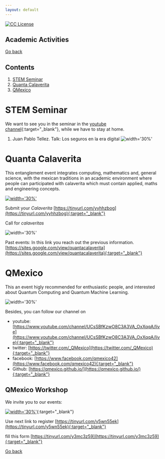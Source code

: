 ```yaml
---
layout: default
---
```

<!-- badges -->
<!-- badges -->
[license-badge]: https://img.shields.io/badge/Licencia-CC-orange
[license]: https://creativecommons.org/licenses/by-nc-sa/3.0/deed.es
[![CC License][license-badge]][license]

## Academic Activities

[Go back](../)

## Contents

1. [STEM Seminar](#stemsem)
1. [Quanta Calaverita](#quantacal)
1. [QMexico](#qmexico)

# STEM Seminar <a name ="stemsem"></a>
We want to see you in the seminar in the 
[youtube channel](https://www.youtube.com/channel/UC0xcSLbzXcggYuz182gABaA/live){:target="_blank"}, 
while we have to stay at home. 


1. Juan Pablo Tellez.
Talk: Los seguros en la era dígital
![width='30%'](CTIM_Pster_20-10.png)


# Quanta Calaverita <a name ="quantacal"></a>
This entanglement event integrates computing, mathematics and, 
general science, with the mexican traditions in an academic 
environment where people can participated with calaverita which 
must contain applied, maths and engineering concepts.


[![width='30%'](Calaveritas.png)](https://tinyurl.com/yyhhzbog)

Submit your _Calaverita_
[https://tinyurl.com/yyhhzbog](https://tinyurl.com/yyhhzbog){:target="_blank"}

Call for _calaveritas_

![width='30%'](convocatoria.png "some discription")


Past events:
In this link you reach out the previous information.
[https://sites.google.com/view/quantacalaverita](https://sites.google.com/view/quantacalaverita){:target="_blank"}




# QMexico <a name ="qmexico"></a>

This an event higly recommended for enthusiastic people, and interested about Quantum Computing and Quantum Machine Learning.

![width='30%'](PstrQMexico.jpg)

Besides, you can follow our channel on 

- youtube: [https://www.youtube.com/channel/UCsSBfKzwO8C3A3VA_OxXqqA/live](https://www.youtube.com/channel/UCsSBfKzwO8C3A3VA_OxXqqA/live){:target="_blank"}
- twitter: [https://twitter.com/_QMexico](https://twitter.com/_QMexico){:target="_blank"} 
- facebook: [https://www.facebook.com/qmexico42](https://www.facebook.com/qmexico42){:target="_blank"} 
- Github: [https://qmexico.github.io/](https://qmexico.github.io/){:target="_blank"}

 
## QMexico Workshop
 
 We invite you to our events:
 
[![width='30%'](QBronze39_Twitter_A.jpg)](https://tinyurl.com/y5wn55ek){:target="_blank"}

Use next link to register 
[https://tinyurl.com/y5wn55ek](https://tinyurl.com/y5wn55ek){:target="_blank"}

fill this form [https://tinyurl.com/y3mc3z59](https://tinyurl.com/y3mc3z59){:target="_blank"}


<!---
![width='40%'](figs/QuantaCalaverita.png)
**Figure 1**: Quanta Calaverita 2019. 

1. [Arturo Erdely](https://sites.google.com/site/arturoerdely/){:target="_blank"}.
Talk: Midiendo el pulso de la epidemia
![width='30%'](CTIM_Pster_20-08.png)

<span style="color:red">We will published soon...</span>

--->

<!--- JO: with the original template --->
[Go back](../)



<!--- 

room pass

pr0gr4m4c10n2021_1
pr0gr4m4c10n2021_1


Change Mod password
programacion_2020-1
programacion_2020-1
programacion_2020-1


Chnge mode message

B13nv3n1d0s2020
B13nv3n1d0s2020
B13nv3n1d0s2020




--->
